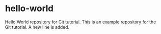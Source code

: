 # hello-world
Hello World repository for Git tutorial.
This is an example repository for the Git tutorial.
A new line is added.


